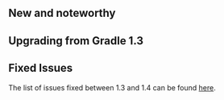 ## New and noteworthy

## Upgrading from Gradle 1.3

## Fixed Issues

The list of issues fixed between 1.3 and 1.4 can be found [here](http://issues.gradle.org/sr/jira.issueviews:searchrequest-printable/temp/SearchRequest.html?jqlQuery=fixVersion+in+%28%221.4-rc-1%22%29+ORDER+BY+priority&tempMax=1000).